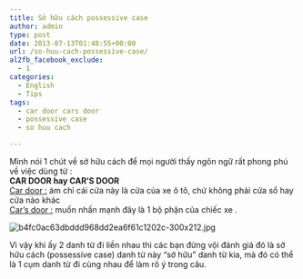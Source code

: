 ```yaml
---
title: Sở hữu cách possessive case
author: admin
type: post
date: 2013-07-13T01:48:55+00:00
url: /so-huu-cach-possessive-case/
al2fb_facebook_exclude:
  - 1
categories:
  - English
  - Tips
tags:
  - car door cars door
  - possessive case
  - so huu cach

---
```

Mình nói 1 chút về sở hữu cách để mọi người thấy ngôn ngữ rất phong phú về việc dùng từ :  
**CAR DOOR hay CAR&#8217;S DOOR**  
<span style="text-decoration: underline;">Car door :</span> ám chỉ cái cửa này là cửa của xe ô tô, chứ không phải cửa sổ hay cửa nào khác  
<span style="text-decoration: underline;">Car&#8217;s door :</span> muốn nhấn mạnh đây là 1 bộ phận của chiếc xe .


![b4fc0ac63dbddd968dd2ea6f61c1202c-300x212.jpg](/wp-content/uploads/2013/07/b4fc0ac63dbddd968dd2ea6f61c1202c-300x212.jpg)


Vì vậy khi ấy 2 danh từ đi liền nhau thì các bạn đừng vội đánh giá đó là sở hữu cách (possessive case) danh từ này &#8220;sở hữu&#8221; danh từ kia, mà đó có thể là 1 cụm danh từ đi cùng nhau để làm rõ ý trong câu.

 [1]: ../wp-content/uploads/2013/07/b4fc0ac63dbddd968dd2ea6f61c1202c.jpg
